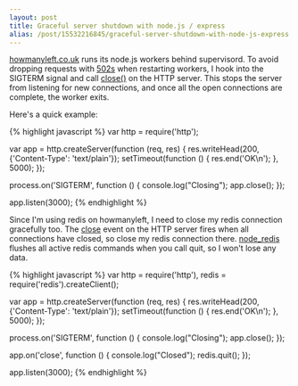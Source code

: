 ```yaml
---
layout: post
title: Graceful server shutdown with node.js / express
alias: /post/15532216845/graceful-server-shutdown-with-node-js-express
---
```

[howmanyleft.co.uk][1] runs its node.js workers behind supervisord.  To avoid
dropping requests with [502s][2] when restarting workers, I hook into the
SIGTERM signal and call [close()][3] on the HTTP server. This stops the server
from listening for new connections, and once all the open connections are
complete, the worker exits.

Here's a quick example:

{% highlight javascript %}
var http = require('http');

var app = http.createServer(function (req, res) {
  res.writeHead(200, {'Content-Type': 'text/plain'});
  setTimeout(function () { res.end('OK\n'); }, 5000);
});

process.on('SIGTERM', function () {
  console.log("Closing");
  app.close();
});

app.listen(3000);
{% endhighlight %}

Since I'm using redis on howmanyleft, I need to close my redis connection
gracefully too.  The [close][4] event on the HTTP server fires when all
connections have closed, so close my redis connection there.  [node_redis][5]
flushes all active redis commands when you call quit, so I won't lose any
data.

{% highlight javascript %}
var http = require('http'),
    redis = require('redis').createClient();

var app = http.createServer(function (req, res) {
  res.writeHead(200, {'Content-Type': 'text/plain'});
  setTimeout(function () { res.end('OK\n'); }, 5000);
});

process.on('SIGTERM', function () {
  console.log("Closing");
  app.close();
});

app.on('close', function () {
  console.log("Closed");
  redis.quit();
});

app.listen(3000);
{% endhighlight %}

[1]: http://www.howmanyleft.co.uk
[2]: http://httpcats.herokuapp.com/502
[3]: http://nodejs.org/docs/latest/api/http.html#server.close
[4]: http://nodejs.org/docs/latest/api/http.html#event_close_
[5]: https://github.com/mranney/node_redis


